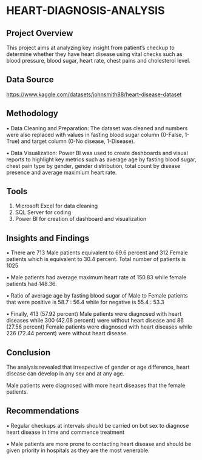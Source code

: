 # HEART-DIAGNOSIS-ANALYSIS
## Project Overview

This project aims at analyzing key insight from patient’s checkup to determine whether they have heart disease using vital checks such as blood pressure, blood sugar, heart rate, chest pains and cholesterol level.

## Data Source
https://www.kaggle.com/datasets/johnsmith88/heart-disease-dataset

## Methodology
•	Data Cleaning and Preparation: The dataset was cleaned and numbers were also replaced with values in fasting blood sugar column (0-False, 1-True) and target column (0-No disease, 1-Disease).

•	Data Visualization: Power BI was used to create dashboards and visual reports to highlight key metrics such as average age by fasting blood sugar, chest pain type by gender, gender distribution, total count by disease     presence and average maximium heart rate.

## Tools
1.	Microsoft Excel for data cleaning
2.	SQL Server for coding
3.	Power BI for creation of dashboard and visualization
   
## Insights and Findings

•	There are 713 Male patients equivalent to 69.6 percent and 312 Female patients which is equivalent to 30.4 percent. Total number of patients is 1025

•	Male patients had average maximum heart rate of 150.83 while female patients had 148.36. 

•	Ratio of average age by fasting blood sugar of Male to Female patients that were positive is 58.7 : 56.4 while for negative is 55.4 : 53.3

•	Finally, 413 (57.92 percent) Male patients were diagnosed with heart diseases while 300 (42.08 percent) were without heart disease and 86 (27.56 percent) Female patients were diagnosed with heart diseases while 226          (72.44 percent) were without heart disease.

## Conclusion
The analysis revealed that irrespective of gender or age difference, heart disease can develop in any sex and at any age.

Male patients were diagnosed with more heart diseases that the female patients.

## Recommendations
•	Regular checkups at intervals should be carried on bot sex to diagnose heart disease in time and commence treatment

•	Male patients are more prone to contacting heart disease and should be given priority in hospitals as they are the most venerable. 




	
